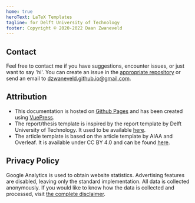 ```yaml
---
home: true
heroText: LaTeX Templates
tagline: for Delft University of Technology
footer: Copyright © 2020-2022 Daan Zwaneveld
---
```


## Contact

Feel free to contact me if you have suggestions, encounter issues, or just want to say 'hi'. You can create an issue in the [appropriate repository](https://github.com/dzwaneveld?tab=repositories) or send an email to [dzwaneveld.github.io@gmail.com](mailto:dzwaneveld.github.io@gmail.com).

## Attribution

* This documentation is hosted on [Github Pages](https://pages.github.com/) and has been created using [VuePress](https://vuepress.vuejs.org/).
* The report/thesis template is inspired by the report template by Delft University of Technology. It used to be available [here](https://www.tudelft.nl/en/tu-delft-corporate-design/downloads/).
* The article template is based on the article template by AIAA and Overleaf. It is available under CC BY 4.0 and can be found [here](https://overleaf.com/latex/templates/latex-template-for-the-preparation-of-papers-for-aiaa-technical-conferences/rsssbwthkptn).

## Privacy Policy

Google Analytics is used to obtain website statistics. Advertising features are disabled, leaving only the standard implementation. All data is collected anonymously. If you would like to know how the data is collected and processed, visit [the complete disclaimer](https://policies.google.com/technologies/partner-sites).
